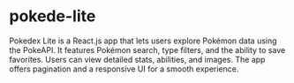 # pokede-lite
Pokedex Lite is a React.js app that lets users explore Pokémon data using the PokeAPI. It features Pokémon search, type filters, and the ability to save favorites. Users can view detailed stats, abilities, and images. The app offers pagination and a responsive UI for a smooth experience.
